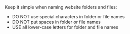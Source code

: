 Keep it simple when naming website folders and files:
- DO NOT use special characters in folder or file names
- DO NOT put spaces in folder or file names 
- USE all lower-case letters for folder and file names
